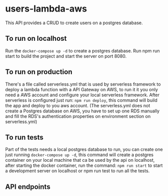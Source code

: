 # users-lambda-aws
This API provides a CRUD to create users on a postgres database.

## To run on localhost
Run the `docker-compose up -d` to create a postgres database.
Run npm run start to build the project and start the server on port 8080.


## To run on production
There's a file called serverless.yml that is used by serverless framework to deploy a lambda function 
with a API Gateway on AWS, to run it it you only need a AWS account and configure your local serverless framework.
After serverless is configured just run: `npm run deploy`, this command will build the app and deploy to you aws account.
(The serverless.yml does not create a Postgres database on AWS, you have to set up one RDS manually and fill the RDS's authentication properties on environment section on serverless.yml)

## To run tests
Part of the tests needs a local postgres database to run, you can create one just running `docker-compose up -d`, this command will create a postgres container on your local machine that ca be used by the api on localhost, after starting the docker container, run the command: `npm run start` to start a development server on localhost or npm run test to run all the tests.

## API endpoints


